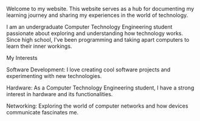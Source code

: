 Welcome to my website. This website serves as a hub for documenting my learning journey and sharing my experiences in the world of technology.

I am an undergraduate Computer Technology Engineering student passionate about exploring and understanding how technology works. Since high school, I've been programming and taking apart computers to learn their inner workings.

My Interests

Software Development: I love creating cool software projects and experimenting with new technologies.

Hardware: As a Computer Technology Engineering student, I have a strong interest in hardware and its functionalities.

Networking: Exploring the world of computer networks and how devices communicate fascinates me.

